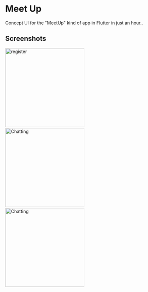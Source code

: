 # Meet Up

<p>Concept UI for the "MeetUp" kind of app in Flutter in just an hour..</p>


## Screenshots
<p>
<img src="https://raw.githubusercontent.com/iamhimanshu0/Flutter_/master/MeetUp/images/1.png" alt="register" width="250">
&nbsp;&nbsp;
<img src="https://raw.githubusercontent.com/iamhimanshu0/Flutter_/master/MeetUp/images/2_.png" alt="Chatting" width="250">
  &nbsp;&nbsp;
<img src="https://raw.githubusercontent.com/iamhimanshu0/Flutter_/master/MeetUp/images/3.png" alt="Chatting" width="250">
  &nbsp;&nbsp;
</p>
